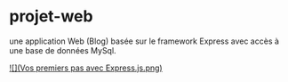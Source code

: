 # projet-web

une application Web (Blog) basée sur le framework Express avec accès à une base de données MySql.

[![](Vos premiers pas avec Express.js.png)
](https://youtu.be/bRnSGa3Ewxs)


